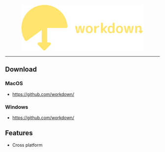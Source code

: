 <p align="center">
	<a href="https://github.com/workdown/"><img src="LOGO.svg" alt="Workdown" height="150px"></a>
</p>

---

## Download
### MacOS
* https://github.com/workdown/
### Windows
* https://github.com/workdown/




## Features

- Cross platform

